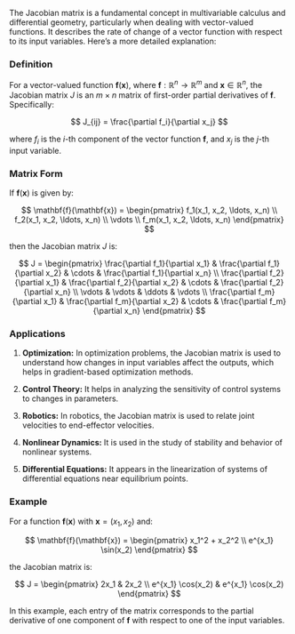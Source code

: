 The Jacobian matrix is a fundamental concept in multivariable calculus and differential geometry, particularly when dealing with vector-valued functions. It describes the rate of change of a vector function with respect to its input variables. Here’s a more detailed explanation:

### Definition
For a vector-valued function $\mathbf{f}(\mathbf{x})$, where $\mathbf{f} : \mathbb{R}^n \to \mathbb{R}^m$ and $\mathbf{x} \in \mathbb{R}^n$, the Jacobian matrix $J$ is an $m \times n$ matrix of first-order partial derivatives of $\mathbf{f}$. Specifically:

$$
J_{ij} = \frac{\partial f_i}{\partial x_j}
$$

where $f_i$ is the $i$-th component of the vector function $\mathbf{f}$, and $x_j$ is the $j$-th input variable.

### Matrix Form
If $\mathbf{f}(\mathbf{x})$ is given by:

$$
\mathbf{f}(\mathbf{x}) = 
\begin{pmatrix}
f_1(x_1, x_2, \ldots, x_n) \\
f_2(x_1, x_2, \ldots, x_n) \\
\vdots \\
f_m(x_1, x_2, \ldots, x_n)
\end{pmatrix}
$$

then the Jacobian matrix $J$ is:

$$
J = 
\begin{pmatrix}
\frac{\partial f_1}{\partial x_1} & \frac{\partial f_1}{\partial x_2} & \cdots & \frac{\partial f_1}{\partial x_n} \\
\frac{\partial f_2}{\partial x_1} & \frac{\partial f_2}{\partial x_2} & \cdots & \frac{\partial f_2}{\partial x_n} \\
\vdots & \vdots & \ddots & \vdots \\
\frac{\partial f_m}{\partial x_1} & \frac{\partial f_m}{\partial x_2} & \cdots & \frac{\partial f_m}{\partial x_n}
\end{pmatrix}
$$

### Applications
1. **Optimization:** In optimization problems, the Jacobian matrix is used to understand how changes in input variables affect the outputs, which helps in gradient-based optimization methods.

2. **Control Theory:** It helps in analyzing the sensitivity of control systems to changes in parameters.

3. **Robotics:** In robotics, the Jacobian matrix is used to relate joint velocities to end-effector velocities.

4. **Nonlinear Dynamics:** It is used in the study of stability and behavior of nonlinear systems.

5. **Differential Equations:** It appears in the linearization of systems of differential equations near equilibrium points.

### Example
For a function $\mathbf{f}(\mathbf{x})$ with $\mathbf{x} = (x_1, x_2)$ and:

$$
\mathbf{f}(\mathbf{x}) = 
\begin{pmatrix}
x_1^2 + x_2^2 \\
e^{x_1} \sin(x_2)
\end{pmatrix}
$$

the Jacobian matrix is:

$$
J = 
\begin{pmatrix}
2x_1 & 2x_2 \\
e^{x_1} \cos(x_2) & e^{x_1} \cos(x_2)
\end{pmatrix}
$$

In this example, each entry of the matrix corresponds to the partial derivative of one component of $\mathbf{f}$ with respect to one of the input variables.